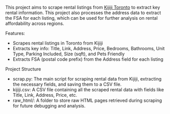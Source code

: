 This project aims to scrape rental listings from [Kijiji Toronto](https://www.kijiji.ca/b-apartments-condos/city-of-toronto/c37l1700273) to extract key rental information.
This project also processes the address data to extract the FSA for each listing, which can be used for further analysis on rental affordability across regions.

Features:
- Scrapes rental listings in Toronto from Kijiji
- Extracts key info: Title, Link, Address, Price, Bedrooms, Bathrooms, Unit Type, Parking Included, Size (sqft), and Pets Friendly
- Extracts FSA (postal code prefix) from the Address field for each listing

Project Structure
- scrap.py: The main script for scraping rental data from Kijiji, extracting the necessary fields, and saving them to a CSV file.
- kijiji.csv: A CSV file containing all the scraped rental data with fields like Title, Link, Address, Price, etc.
- raw_html/: A folder to store raw HTML pages retrieved during scraping for future debugging and analysis.
